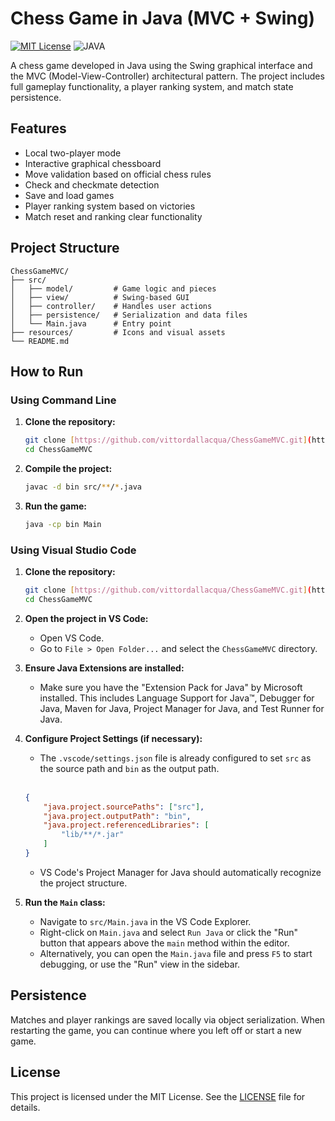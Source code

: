 # Chess Game in Java (MVC + Swing) 

[![MIT License](https://img.shields.io/badge/License-MIT-green.svg)](LICENSE)
![JAVA](https://img.shields.io/badge/Built_with-Java-orange)

A chess game developed in Java using the Swing graphical interface and the MVC (Model-View-Controller) architectural pattern. The project includes full gameplay functionality, a player ranking system, and match state persistence.

## Features

- Local two-player mode
- Interactive graphical chessboard
- Move validation based on official chess rules
- Check and checkmate detection
- Save and load games
- Player ranking system based on victories
- Match reset and ranking clear functionality

## Project Structure

```
ChessGameMVC/
├── src/
│   ├── model/         # Game logic and pieces
│   ├── view/          # Swing-based GUI
│   ├── controller/    # Handles user actions
│   ├── persistence/   # Serialization and data files
│   └── Main.java      # Entry point
├── resources/         # Icons and visual assets
└── README.md
```

## How to Run

### Using Command Line

1.  **Clone the repository:**
    ```bash
    git clone [https://github.com/vittordallacqua/ChessGameMVC.git](https://github.com/vittordallacqua/ChessGameMVC.git)
    cd ChessGameMVC
    ```
   
2.  **Compile the project:**
    ```bash
    javac -d bin src/**/*.java
    ```
   
3.  **Run the game:**
    ```bash
    java -cp bin Main
    ```
   

### Using Visual Studio Code

1.  **Clone the repository:**
    ```bash
    git clone [https://github.com/vittordallacqua/ChessGameMVC.git](https://github.com/vittordallacqua/ChessGameMVC.git)
    cd ChessGameMVC
    ```
2.  **Open the project in VS Code:**
    * Open VS Code.
    * Go to `File > Open Folder...` and select the `ChessGameMVC` directory.
3.  **Ensure Java Extensions are installed:**
    * Make sure you have the "Extension Pack for Java" by Microsoft installed. This includes Language Support for Java™, Debugger for Java, Maven for Java, Project Manager for Java, and Test Runner for Java.
4.  **Configure Project Settings (if necessary):**
    * The `.vscode/settings.json` file is already configured to set `src` as the source path and `bin` as the output path.
    <br>
    
    ```json
    {
        "java.project.sourcePaths": ["src"],
        "java.project.outputPath": "bin",
        "java.project.referencedLibraries": [
            "lib/**/*.jar"
        ]
    }
    ```
   
    * VS Code's Project Manager for Java should automatically recognize the project structure.
5.  **Run the `Main` class:**
    * Navigate to `src/Main.java` in the VS Code Explorer.
    * Right-click on `Main.java` and select `Run Java` or click the "Run" button that appears above the `main` method within the editor.
    * Alternatively, you can open the `Main.java` file and press `F5` to start debugging, or use the "Run" view in the sidebar.

## Persistence

Matches and player rankings are saved locally via object serialization. When restarting the game, you can continue where you left off or start a new game.

## License

This project is licensed under the MIT License. See the [LICENSE](LICENSE) file for details.
